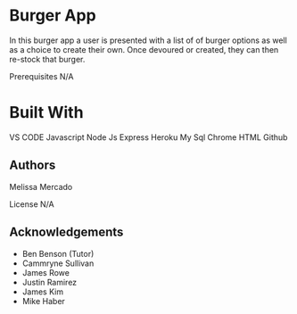 # Burger App

In this burger app a user is presented with a list of of burger options as well as a choice to create their own. Once devoured or created, they can then re-stock that burger.

Prerequisites N/A

# Built With

VS CODE
Javascript
Node Js
Express
Heroku
My Sql
Chrome
HTML
Github

## Authors

Melissa Mercado

License N/A

## Acknowledgements

- Ben Benson (Tutor)
- Cammryne Sullivan
- James Rowe
- Justin Ramirez
- James Kim
- Mike Haber
